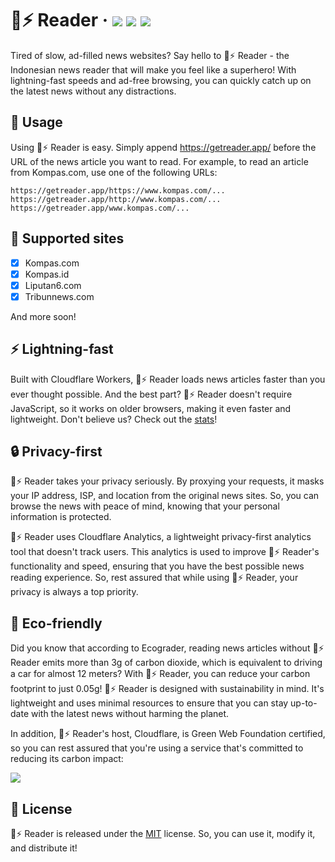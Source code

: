 # 📰⚡ Reader · [![](https://img.shields.io/github/license/folfcoder/reader)](https://github.com/folfcoder/reader/blob/main/LICENSE) [![](https://github.com/folfcoder/reader/actions/workflows/eslint.yml/badge.svg)](https://github.com/folfcoder/reader/actions/workflows/eslint.yml) [![](https://img.shields.io/uptimerobot/ratio/7/m793841603-bd4a5afb36dbd6a4ddcd109f)](https://stats.uptimerobot.com/Ym4LKSDxJ4)
Tired of slow, ad-filled news websites? Say hello to 📰⚡ Reader - the Indonesian news reader that will make you feel like a superhero! With lightning-fast speeds and ad-free browsing, you can quickly catch up on the latest news without any distractions.

## 🔧 Usage
Using 📰⚡ Reader is easy. Simply append https://getreader.app/ before the URL of the news article you want to read. For example, to read an article from Kompas.com, use one of the following URLs:
```
https://getreader.app/https://www.kompas.com/...
https://getreader.app/http://www.kompas.com/...
https://getreader.app/www.kompas.com/...
```

## 📰 Supported sites
- [X] Kompas.com
- [X] Kompas.id
- [X] Liputan6.com
- [X] Tribunnews.com

And more soon!

## ⚡ Lightning-fast
Built with Cloudflare Workers, 📰⚡ Reader loads news articles faster than you ever thought possible. And the best part? 📰⚡ Reader doesn't require JavaScript, so it works on older browsers, making it even faster and lightweight. Don't believe us? Check out the [stats](https://archive.is/CaTOg)!

## 🔒 Privacy-first
📰⚡ Reader takes your privacy seriously. By proxying your requests, it masks your IP address, ISP, and location from the original news sites. So, you can browse the news with peace of mind, knowing that your personal information is protected.

📰⚡ Reader uses Cloudflare Analytics, a lightweight privacy-first analytics tool that doesn't track users. This analytics is used to improve 📰⚡ Reader's functionality and speed, ensuring that you have the best possible news reading experience. So, rest assured that while using 📰⚡ Reader, your privacy is always a top priority.

## 🌲 Eco-friendly
Did you know that according to Ecograder, reading news articles without 📰⚡ Reader emits more than 3g of carbon dioxide, which is equivalent to driving a car for almost 12 meters? With 📰⚡ Reader, you can reduce your carbon footprint to just 0.05g! 📰⚡ Reader is designed with sustainability in mind. It's lightweight and uses minimal resources to ensure that you can stay up-to-date with the latest news without harming the planet.

In addition, 📰⚡ Reader's host, Cloudflare, is Green Web Foundation certified, so you can rest assured that you're using a service that's committed to reducing its carbon impact:

![](https://api.thegreenwebfoundation.org/greencheckimage/getreader.app?nocache=true)

## 📄 License
📰⚡ Reader is released under the [MIT](https://github.com/folfcoder/reader/blob/main/LICENSE) license. So, you can use it, modify it, and distribute it!
